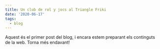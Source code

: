 ```yaml
---
title: Un club de rol y jocs al Triangle Friki
date: '2020-06-17'
tags:
  - blog
---
```


Aquest és el primer post del blog, i encara estem preparant els continguts de la web. Torna més endavant!
